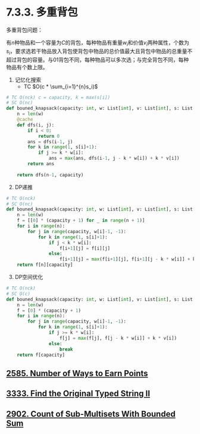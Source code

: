 # 7.3.3. 多重背包

多重背包问题：

有$n$种物品和一个容量为$C$的背包，每种物品有重量$w_{i}$和价值$v_{i}$两种属性，个数为$s_i$，要求选若干物品放入背包使背包中物品的总价值最大且背包中物品的总重量不超过背包的容量。与01背包不同，每种物品可以多次选；与完全背包不同，每种物品有个数上限。

1. 记忆化搜索
   + TC $O(c * \sum_{i=1}^{n}s_i)$

```python
# TC O(nck) c = capacity, k = max(s[i])
# SC O(nc)
def bouned_knapsack(capacity: int, w: List[int], v: List[int], s: List[int]) -> int:
    n = len(w)
    @cache
    def dfs(i, j):
        if i < 0:
            return 0
        ans = dfs(i-1, j)
        for k in range(1, s[i]+1):
            if j >= k * w[i]:
                ans = max(ans, dfs(i-1, j - k * w[i]) + k * v[i])
        return ans
    
    return dfs(n-1, capacity)
```

2. DP递推

```python
# TC O(nck)
# SC O(nc)
def bouned_knapsack(capacity: int, w: List[int], v: List[int], s: List[int]) -> int:
    n = len(w)
    f = [[0] * (capacity + 1) for _ in range(n + 1)]
    for i in range(n):
        for j in range(capacity, w[i]-1, -1):
            for k in range(1, s[i]+1):
                if j < k * w[i]:
                    f[i+1][j] = f[i][j]
                else:
                    f[i+1][j] = max(f[i+1][j], f[i+1][j - k * w[i]] + k * v[i])
    return f[n][capacity]
```

3. DP空间优化

```python
# TC O(nck)
# SC O(c)
def bouned_knapsack(capacity: int, w: List[int], v: List[int], s: List[int]) -> int:
    n = len(w)
    f = [0] * (capacity + 1)
    for i in range(n):
        for j in range(capacity, w[i]-1, -1):
            for k in range(1, s[i]+1):
                if j >= k * w[i]:
                    f[j] = max(f[j], f[j - k * w[i]] + k * v[i])
                else:
                    break
    return f[capacity]
```



## [2585. Number of Ways to Earn Points](https://leetcode.com/problems/number-of-ways-to-earn-points/)

## [3333. Find the Original Typed String II](https://leetcode.com/problems/find-the-original-typed-string-ii/)

## [2902. Count of Sub-Multisets With Bounded Sum](https://leetcode.com/problems/count-of-sub-multisets-with-bounded-sum/)

